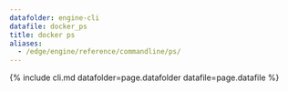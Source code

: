 ```yaml
---
datafolder: engine-cli
datafile: docker_ps
title: docker ps
aliases:
  - /edge/engine/reference/commandline/ps/
---
```

<!--
This page is automatically generated from Docker's source code. If you want to
suggest a change to the text that appears here, open a ticket or pull request
in the source repository on GitHub:

https://github.com/docker/cli
-->
{% include cli.md datafolder=page.datafolder datafile=page.datafile %}
